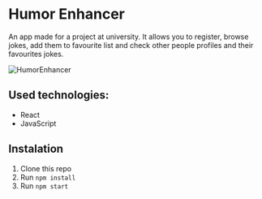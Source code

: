 # Humor Enhancer

An app made for a project at university. It allows you to register, browse jokes, add them to favourite list and check other people profiles and their favourites jokes.

![HumorEnhancer](https://jtatar.github.io/portfolio/static/media/jokes.c85b3d3c.png)

## Used technologies:

* React
* JavaScript

## Instalation

1. Clone this repo
2. Run `npm install`
3. Run `npm start`
